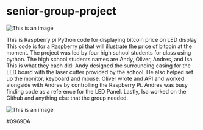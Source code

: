# senior-group-project

![This is an image](https://upload.wikimedia.org/wikipedia/commons/thumb/c/c5/Bitcoin_logo.svg/2560px-Bitcoin_logo.svg.png)

This is Raspberry pi Python code for displaying bitcoin price on LED display
This code is for a Raspberry pi that will illustrate the price of bitcoin at the moment. The project was led by four high school students for class using python. The high school students names are Andy, Oliver, Andres, and Isa. This is what they each did:
Andy designed the surrounding casing for the LED board with the laser cutter provided by the school. He also helped set up the monitor, keyboard and mouse. Oliver wrote and API and worked alongside with Andres by controlling the Raspberry Pi. Andres was busy finding code as a reference for the LED Panel. Lastly, Isa worked on the Github and anything else that the group needed.

![This is an image](https://github.com/isabellamari/senior-group-project/blob/main/3580-03.gif)

#0969DA
